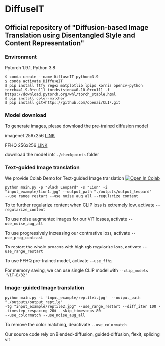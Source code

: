 # DiffuseIT
## Official repository of "Diffusion-based Image Translation using Disentangled Style and Content Representation"

### Environment
Pytorch 1.9.1, Python 3.8

```
$ conda create --name DiffuseIT python=3.9
$ conda activate DiffuseIT
$ pip install ftfy regex matplotlib lpips kornia opencv-python torch==1.9.0+cu111 torchvision==0.10.0+cu111 -f https://download.pytorch.org/whl/torch_stable.html
$ pip install color-matcher
$ pip install git+https://github.com/openai/CLIP.git
```

### Model download
To generate images, please download the pre-trained diffusion model

imagenet 256x256 [LINK](https://drive.google.com/file/d/1kfCPMZLaAcpoIcvzTHwVVJ_qDetH-Rns/view?usp=sharing)

FFHQ 256x256 [LINK](https://drive.google.com/file/d/1-oY7JjRtET4QP3PIWg3ilxAo4VfjCa3J/view?usp=sharing)

download the model into ```./checkpoints``` folder

### Text-guided Image translation

We provide Colab Demo for Text-guided Image translation [![Open In Colab](https://colab.research.google.com/assets/colab-badge.svg)](https://colab.research.google.com/drive/1OlN7LBT-cH8D0cY0arfhNoGyxUwMXz56?usp=sharing)

```
python main.py -p "Black Leopard" -s "Lion" -i "input_example/lion1.jpg" --output_path "./outputs/output_leopard" 
--use_range_restart --use_noise_aug_all --regularize_content
```

To to further regularize content when CLIP loss is extremely low, activate ```--regularize_content```

To use noise augmented images for our ViT losses, activate ```--use_noise_aug_all```

To use progressively increasing our contrastive loss, activate ```--use_prog_contrast```

To restart the whole process with high rgb regularize loss, activate ```--use_range_restart```

To use FFHQ pre-trained model, activate ```--use_ffhq```

For memory saving, we can use single CLIP model with ```--clip_models 'ViT-B/32'```

### Image-guided Image translation
```
python main.py -i "input_example/reptile1.jpg"  --output_path "./outputs/output_reptile" 
-tg "input_example/reptile2.jpg" --use_range_restart --diff_iter 100 --timestep_respacing 200 --skip_timesteps 80 
--use_colormatch --use_noise_aug_all
```

To remove the color matching, deactivate ```--use_colormatch```



Our source code rely on Blended-diffusion, guided-diffusion, flexit, splicing vit
